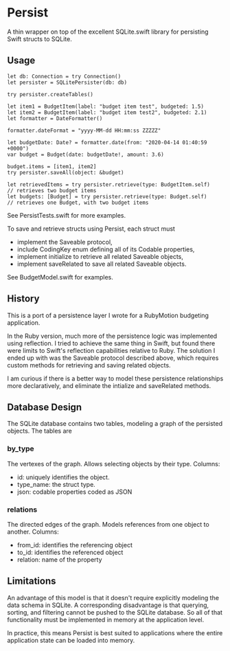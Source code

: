 # Persist

A thin wrapper on top of the excellent SQLite.swift library for persisting Swift structs to SQLite.

## Usage

```
let db: Connection = try Connection()
let persister = SQLitePersister(db: db)

try persister.createTables()

let item1 = BudgetItem(label: "budget item test", budgeted: 1.5)
let item2 = BudgetItem(label: "budget item test2", budgeted: 2.1)
let formatter = DateFormatter()

formatter.dateFormat = "yyyy-MM-dd HH:mm:ss ZZZZZ"

let budgetDate: Date? = formatter.date(from: "2020-04-14 01:40:59 +0000")
var budget = Budget(date: budgetDate!, amount: 3.6)

budget.items = [item1, item2]
try persister.saveAll(object: &budget)

let retrievedItems = try persister.retrieve(type: BudgetItem.self)
// retrieves two budget items
let budgets: [Budget] = try persister.retrieve(type: Budget.self)
// retrieves one Budget, with two budget items
```

See PersistTests.swift for more examples.

To save and retrieve structs using Persist, each struct must

* implement the Saveable protocol,
* include CodingKey enum defining all of its Codable properties,
* implement initialize to retrieve all related Saveable objects,
* implement saveRelated to save all related Saveable objects.

See BudgetModel.swift for examples.

## History

This is a port of a persistence layer I wrote for a RubyMotion budgeting application.

In the Ruby version, much more of the persistence logic was implemented using reflection.  I tried to achieve the same thing in Swift, but found there were limits to Swift's reflection capabilities relative to Ruby.  The solution I ended up with was the Saveable protocol described above, which requires custom methods for retrieving and saving related objects.

I am curious if there is a better way to model these persistence relationships more declaratively, and eliminate the intialize and saveRelated methods.

## Database Design

The SQLite database contains two tables, modeling a graph of the persisted objects.  The tables are

### by_type

The vertexes of the graph.  Allows selecting objects by their type.  Columns:

* id: uniquely identifies the object.
* type_name: the struct type.
* json: codable properties coded as JSON

### relations

The directed edges of the graph.  Models references from one object to another.  Columns:

* from_id: identifies the referencing object
* to_id: identifies the referenced object
* relation: name of the property

## Limitations

An advantage of this model is that it doesn't require explicitly modeling the data schema in SQLite.  A corresponding disadvantage is that querying, sorting, and filtering cannot be pushed to the SQLite database.  So all of that functionality must be implemented in memory at the application level.

In practice, this means Persist is best suited to applications where the entire application state can be loaded into memory.

